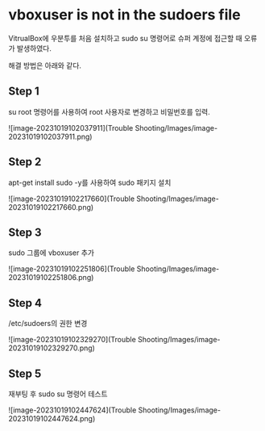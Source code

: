 # vboxuser is not in the sudoers file

VitrualBox에 우분투를 처음 설치하고 sudo su 명령어로 슈퍼 계정에 접근할 때 오류가 발생하였다.

해결 방법은 아래와 같다.



## Step 1

su root 명령어를 사용하여 root 사용자로 변경하고 비밀번호를 입력.

![image-20231019102037911](Trouble Shooting/Images/image-20231019102037911.png)



## Step 2

apt-get install sudo -y를 사용하여 sudo 패키지 설치

![image-20231019102217660](Trouble Shooting/Images/image-20231019102217660.png)



## Step 3

sudo 그룹에 vboxuser 추가

![image-20231019102251806](Trouble Shooting/Images/image-20231019102251806.png)



## Step 4

/etc/sudoers의 권한 변경

![image-20231019102329270](Trouble Shooting/Images/image-20231019102329270.png)



## Step 5

재부팅 후 sudo su 명령어 테스트

![image-20231019102447624](Trouble Shooting/Images/image-20231019102447624.png)
